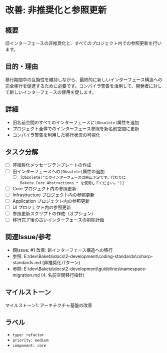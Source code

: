 # 改善: 非推奨化と参照更新

## 概要
旧インターフェースの非推奨化と、すべてのプロジェクト内での参照更新を行います。

## 目的・理由
移行期間中の互換性を維持しながら、最終的に新しいインターフェース構造への完全移行を促進するために必要です。コンパイラ警告を活用して、開発者に対して新しいインターフェースの使用を促します。

## 詳細
- 旧名前空間のすべてのインターフェースに`[Obsolete]`属性を追加
- プロジェクト全体でのインターフェース参照を新名前空間に更新
- コンパイラ警告を利用した移行状況の可視化

## タスク分解
- [ ] 非推奨化メッセージテンプレートの作成
- [ ] 旧インターフェースへの`[Obsolete]`属性の追加
  - [ ] `[Obsolete("このインターフェースは廃止予定です。代わりに Baketa.Core.Abstractions.* を使用してください。")]`
- [ ] Core プロジェクト内の参照更新
- [ ] Infrastructure プロジェクト内の参照更新
- [ ] Application プロジェクト内の参照更新
- [ ] UI プロジェクト内の参照更新
- [ ] 参照更新スクリプトの作成（オプション）
- [ ] 移行完了後の古いインターフェースの削除計画

## 関連Issue/参考
- 親Issue: #1 改善: 新インターフェース構造への移行
- 参照: E:\dev\Baketa\docs\2-development\coding-standards\csharp-standards.md (非推奨化パターン)
- 参照: E:\dev\Baketa\docs\2-development\guidelines\namespace-migration.md (4. 名前空間移行指針)

## マイルストーン
マイルストーン1: アーキテクチャ基盤の改善

## ラベル
- `type: refactor`
- `priority: medium`
- `component: core`
